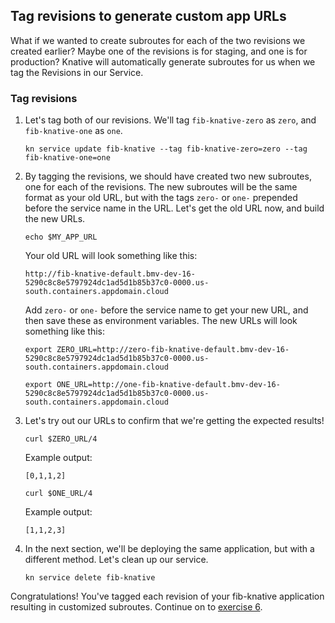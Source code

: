 ## Tag revisions to generate custom app URLs

What if we wanted to create subroutes for each of the two revisions we created earlier? Maybe one of the revisions is for staging, and one is for production? Knative will automatically generate subroutes for us when we tag the Revisions in our Service.

### Tag revisions
1. Let's tag both of our revisions. We'll tag `fib-knative-zero` as `zero`, and `fib-knative-one` as `one`.
    ```
    kn service update fib-knative --tag fib-knative-zero=zero --tag fib-knative-one=one
    ```

2. By tagging the revisions, we should have created two new subroutes, one for each of the revisions. The new subroutes will be the same format as your old URL, but with the tags `zero-` or `one-` prepended before the service name in the URL. Let's get the old URL now, and build the new URLs.

    ```
    echo $MY_APP_URL
    ```

    Your old URL will look something like this:
    ```
    http://fib-knative-default.bmv-dev-16-5290c8c8e5797924dc1ad5d1b85b37c0-0000.us-south.containers.appdomain.cloud
    ```

    Add `zero-` or `one-` before the service name to get your new URL, and then save these as environment variables. The new URLs will look something like this:
    ```
    export ZERO_URL=http://zero-fib-knative-default.bmv-dev-16-5290c8c8e5797924dc1ad5d1b85b37c0-0000.us-south.containers.appdomain.cloud
    ```
    ```
    export ONE_URL=http://one-fib-knative-default.bmv-dev-16-5290c8c8e5797924dc1ad5d1b85b37c0-0000.us-south.containers.appdomain.cloud
    ```


3. Let's try out our URLs to confirm that we're getting the expected results! 

    ```
    curl $ZERO_URL/4
    ```
    
    Example output:
    ```
    [0,1,1,2]
    ```

    ```
    curl $ONE_URL/4
    ```
    
    Example output:
    ```
    [1,1,2,3]
    ```

4. In the next section, we'll be deploying the same application, but with a different method. Let's clean up our service.

    ```
    kn service delete fib-knative
    ```


Congratulations! You've tagged each revision of your fib-knative application resulting in customized subroutes. Continue on to [exercise 6](../exercise-6/README.md).
